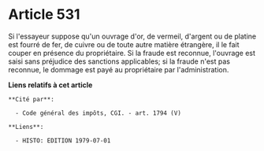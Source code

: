 # Article 531

Si l'essayeur suppose qu'un ouvrage d'or, de vermeil, d'argent ou de platine est fourré de fer, de cuivre ou de toute autre
matière étrangère, il le fait couper en présence du propriétaire. Si la fraude est reconnue, l'ouvrage est saisi sans
préjudice des sanctions applicables; si la fraude n'est pas reconnue, le dommage est payé au propriétaire par
l'administration.

**Liens relatifs à cet article**

	**Cité par**:

	  - Code général des impôts, CGI. - art. 1794 (V)

	**Liens**:

	  - HISTO: EDITION 1979-07-01
